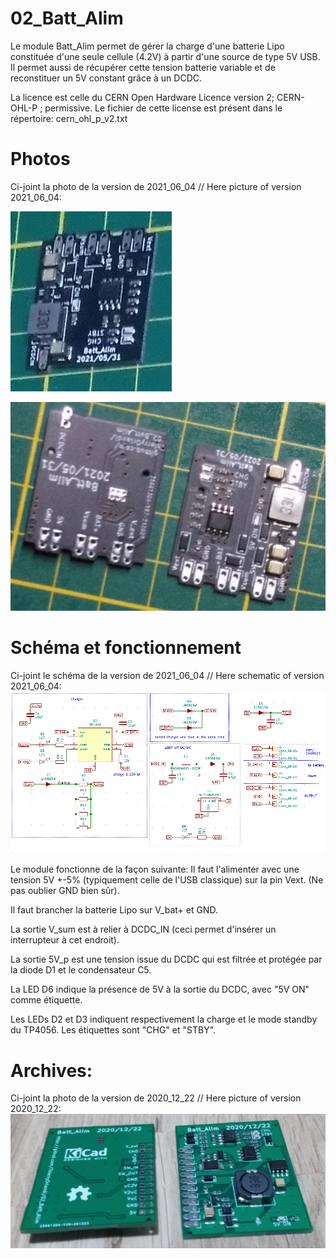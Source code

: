 
# 02_Batt_Alim

Le module Batt_Alim permet de gérer la charge d'une batterie Lipo constituée d'une seule cellule (4.2V) à partir d'une source de type 5V USB.
Il permet aussi de récupérer cette tension batterie variable et de reconstituer un 5V constant grâce à un DCDC.

La licence est celle du CERN Open Hardware Licence version 2; CERN-OHL-P ; permissive.
Le fichier de cette license est présent dans le répertoire: cern_ohl_p_v2.txt

# Photos

Ci-joint la photo de la version de 2021_06_04 // Here picture of version 2021_06_04:

![02_Batt_Alim](./pictures/batt_alim_2021_06_04_A.jpg "photo du dessus du module version 2021_06_04. Errata: cette fabriquation présente le 2021_05_31 sur le pcb.")

![02_Batt_Alim](./pictures/batt_alim_2021_06_04_B.jpg "photo des dessous et dessus du module version 2021_06_04. Errata: cette fabriquation présente le 2021_05_31 sur le pcb.")

# Schéma et fonctionnement

Ci-joint le schéma de la version de 2021_06_04 // Here schematic of version 2021_06_04:
![02_Batt_Alim](./pictures/schema.png "schéma du module")

Le module fonctionne de la façon suivante:
Il faut l'alimenter avec une tension 5V +-5% (typiquement celle de l'USB classique) sur la pin Vext. (Ne pas oublier GND bien sûr).

Il faut brancher la batterie Lipo sur V_bat+ et GND.

La sortie V_sum est à relier à DCDC_IN (ceci permet d'insérer un interrupteur à cet endroit).

La sortie 5V_p est une tension issue du DCDC qui est filtrée et protégée par la diode D1 et le condensateur C5.

La LED D6 indique la présence de 5V à la sortie du DCDC, avec "5V ON" comme étiquette.

Les LEDs D2 et D3 indiquent respectivement la charge et le mode standby du TP4056. Les étiquettes sont "CHG" et "STBY".

# Archives:

Ci-joint la photo de la version de 2020_12_22 // Here picture of version 2020_12_22:
![02_Batt_Alim](./pictures/batt_alim_2020_12_22.jpg "photo dessous et dessus du module version 2020_12_22")
